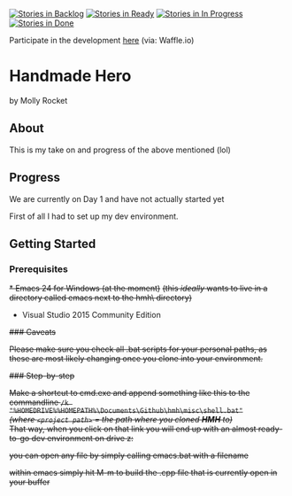 [![Stories in Backlog](https://badge.waffle.io/smeierzubiesen/hmh.svg?label=backlog&title=Backlog)](https://waffle.io/smeierzubiesen/hmh) 
[![Stories in Ready](https://badge.waffle.io/smeierzubiesen/hmh.svg?label=ready&title=Ready)](http://waffle.io/smeierzubiesen/hmh)
[![Stories in In Progress](https://badge.waffle.io/smeierzubiesen/hmh.svg?label=in%20progess&title=In%20Progress)](https://waffle.io/smeierzubiesen/hmh) 
[![Stories in Done](https://badge.waffle.io/smeierzubiesen/hmh.svg?label=done&title=Done)](https://waffle.io/smeierzubiesen/hmh) 
 
Participate in the development [here](https://waffle.io/smeierzubiesen/hmh) (via: Waffle.io)
# Handmade Hero
by Molly Rocket

## About
This is my take on and progress of the above mentioned (lol)

## Progress
We are currently on Day 1 and have not actually started yet

First of all I had to set up my dev environment.

## Getting Started

### Prerequisites

 ~~* Emacs 24 for Windows (at the moment)~~
 ~~(this *ideally* wants to live in a directory called emacs next to the hmh\ directory)~~
 * Visual Studio 2015 Community Edition

~~### Caveats~~

~~Please make sure you check all .bat scripts for your personal paths, as these are most likely changing once you clone into your environment.~~

~~### Step-by-step~~

~~Make a shortcut to cmd.exe and append something like this to the commandline `/k "%HOMEDRIVE%%HOMEPATH%\Documents\Github\hmh\misc\shell.bat"`  
*(where `<project path>` = the path where you cloned __HMH__ to)*  
That way, when you click on that link you will end up with an almost ready-to-go dev environment on drive z:~~

~~you can open any file by simply calling emacs.bat with a filename~~

~~within emacs simply hit M-m to build the .cpp file that is currently open in your buffer~~
